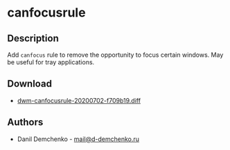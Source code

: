 canfocusrule
======

Description
-----------
Add `canfocus` rule to remove the opportunity to focus certain windows. May be useful for tray applications.

Download
--------
* [dwm-canfocusrule-20200702-f709b19.diff](dwm-canfocusrule-20200702-f709b19.diff)

Authors
-------
* Danil Demchenko - <mail@d-demchenko.ru>
